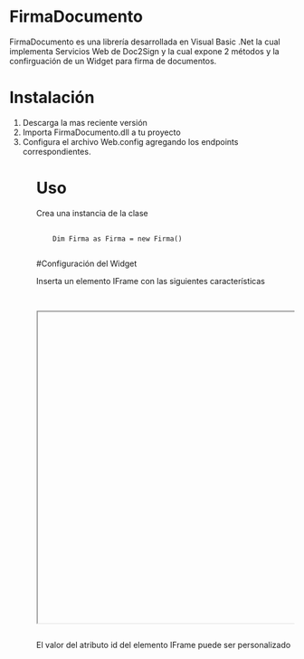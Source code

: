 # FirmaDocumento

FirmaDocumento es una librería desarrollada en Visual Basic .Net la cual implementa Servicios Web de Doc2Sign y la cual expone 2 métodos y la confirguación de un Widget para firma de documentos. 


# Instalación
<ol>
  <li>Descarga la mas reciente versión</li>
  <li>Importa FirmaDocumento.dll a tu proyecto</li>
  <li>Configura el archivo Web.config agregando los endpoints correspondientes.</li>
<ol>
  
# Uso

Crea una instancia de la clase 
<pre>
  <code>
    Dim Firma as Firma = new Firma()
  </code>
</pre>

#Configuración del Widget

Inserta un elemento IFrame con las siguientes características
<pre>
  <code>
    <iframe id="iFrameWidget" runat="server" width="100%" height="550px"></iframe>
  </code>
</pre>
El valor del atributo id del elemento IFrame puede ser personalizado
